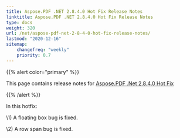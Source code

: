 ```yaml
---
title: Aspose.PDF .NET 2.8.4.0 Hot Fix Release Notes
linktitle: Aspose.PDF .NET 2.8.4.0 Hot Fix Release Notes
type: docs
weight: 320
url: /net/aspose-pdf-net-2-8-4-0-hot-fix-release-notes/
lastmod: "2020-12-16"
sitemap:
    changefreq: "weekly"
    priority: 0.7
---
```


{{% alert color="primary" %}}

This page contains release notes for [Aspose.PDF .Net 2.8.4.0 Hot Fix](http://www.aspose.com/downloads/pdf/net/new-releases/aspose.pdf-.net-2.8.4.0-hot-fix/)

{{% /alert %}}

In this hotfix:

\1) A floating box bug is fixed.

\2) A row span bug is fixed.
